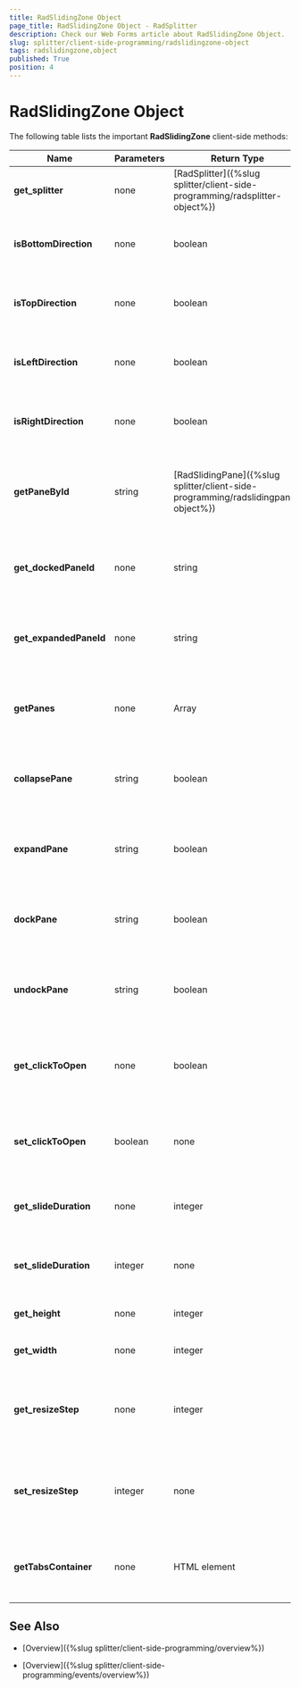 ```yaml
---
title: RadSlidingZone Object
page_title: RadSlidingZone Object - RadSplitter
description: Check our Web Forms article about RadSlidingZone Object.
slug: splitter/client-side-programming/radslidingzone-object
tags: radslidingzone,object
published: True
position: 4
---
```


# RadSlidingZone Object

The following table lists the important **RadSlidingZone** client-side methods:

|  **Name**  |  **Parameters**  |  **Return Type**  |  **Description**  |
| ------ | ------ | ------ | ------ |
| **get_splitter** |none|[RadSplitter]({%slug splitter/client-side-programming/radsplitter-object%})|Returns the splitter to which the sliding zone belongs.|
| **isBottomDirection** |none|boolean|Returns **true** if the slide direction is top to bottom, **false** otherwise.|
| **isTopDirection** |none|boolean|Returns **true** if the slide direction is bottom to top, **false** otherwise.|
| **isLeftDirection** |none|boolean|Returns **true** if the slide direction is right to left, **false** otherwise.|
| **isRightDirection** |none|boolean|Returns **true** if the slide direction is left to right, **false** otherwise.|
| **getPaneById** |string|[RadSlidingPane]({%slug splitter/client-side-programming/radslidingpane-object%})|Return the **RadSlidingPane** object with the specified paneId or null of there is no such pane.|
| **get_dockedPaneId** |none|string|Returns the ID of the currently docked pane, or null if there is no currently docked pane.|
| **get_expandedPaneId** |none|string|Returns the ID of the currently expanded pane, or null if there is no currently expanded pane.|
| **getPanes** |none|Array|Returns an array of all **RadSlidingPane** objects that the sliding zone holds.|
| **collapsePane** |string|boolean|Collapses the pane with the specified ID. Returns **true** on success, **false** otherwise.|
| **expandPane** |string|boolean|Expands the pane with the specified ID. Returns **true** on success, **false** otherwise.|
| **dockPane** |string|boolean|Docks the pane with the specified ID. Returns **true** on success, **false** otherwise.|
| **undockPane** |string|boolean|Undocks the pane with the specified ID. Returns **true** on success, **false** otherwise.|
| **get_clickToOpen** |none|boolean|Returns whether the user must click on a tab to expand the corresponding sliding pane.|
| **set_clickToOpen** |boolean|none|Sets whether the user must click on a tab to expand the corresponding sliding pane.|
| **get_slideDuration** |none|integer|Returns the number of milliseconds the slide animation lasts.|
| **set_slideDuration** |integer|none|Sets the number of milliseconds the slide animation lasts.|
| **get_height** |none|integer|Returns the height of the sliding zone|
| **get_width** |none|integer|Returns the width of the sliding zone|
| **get_resizeStep** |none|integer|Returns the resize step for the resizable border on sliding panes inside the sliding zone.|
| **set_resizeStep** |integer|none|Sets the resize step for the resizable border on sliding panes inside the sliding zone.|
| **getTabsContainer** |none|HTML element|Returns the DOM element for the pane that holds the sliding zone tabs.|

## See Also

 * [Overview]({%slug splitter/client-side-programming/overview%})

 * [Overview]({%slug splitter/client-side-programming/events/overview%})
